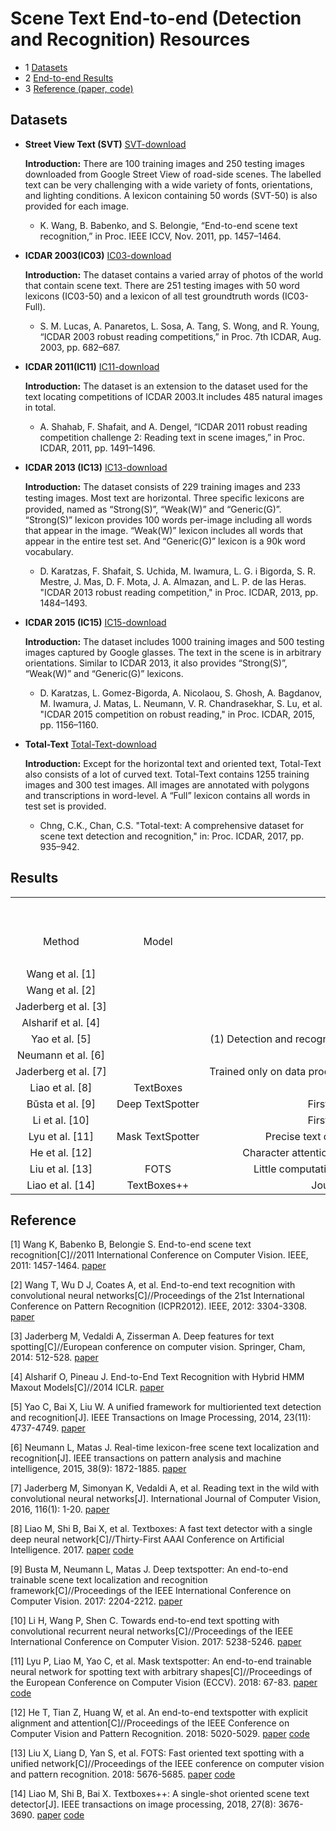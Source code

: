 # Scene Text End-to-end (Detection and Recognition) Resources


* 1 [Datasets](#Datasets)
* 2 [End-to-end Results](#Results)
* 3 [Reference (paper, code)](#Reference)

## Datasets
- **Street View Text (SVT)** [SVT-download](http://vision.ucsd.edu/~kai/grocr/)

  **Introduction:** There are 100 training images and 250 testing images downloaded from Google Street View of road-side scenes. The labelled text can be very challenging with a wide variety of fonts, orientations, and lighting conditions. A lexicon containing 50 words (SVT-50) is also provided for each image. 

  * K. Wang, B. Babenko, and S. Belongie, “End-to-end scene text recognition,” in Proc. IEEE ICCV, Nov. 2011, pp. 1457–1464.

- **ICDAR 2003(IC03)** [IC03-download](http://www.iapr-tc11.org/mediawiki/index.php?title=ICDAR_2003_Robust_Reading_Competitions)

  **Introduction:** The dataset contains a varied array of photos of the world that contain scene text. There are 251 testing images with 50 word lexicons (IC03-50) and a lexicon of all test groundtruth words (IC03-Full). 
  * S. M. Lucas, A. Panaretos, L. Sosa, A. Tang, S. Wong, and R. Young, “ICDAR 2003 robust reading competitions,” in Proc. 7th ICDAR, Aug. 2003, pp. 682–687.

- **ICDAR 2011(IC11)** [IC11-download](http://robustreading.opendfki.de/trac/wiki/SceneText)

  **Introduction:** The dataset is an extension to the dataset used for the text locating competitions of ICDAR 2003.It includes 485 natural images in total. 

  * A. Shahab, F. Shafait, and A. Dengel, “ICDAR 2011 robust reading competition challenge 2: Reading text in scene images,” in Proc. ICDAR, 2011, pp. 1491–1496.


- **ICDAR 2013 (IC13)** [IC13-download](http://dagdata.cvc.uab.es/icdar2013competition/?ch=2&com=downloads)

  **Introduction:** The dataset consists of 229 training images and 233 testing images. Most text are horizontal. Three speciﬁc lexicons are provided, named as “Strong(S)”, “Weak(W)” and “Generic(G)”. “Strong(S)” lexicon provides 100 words per-image including all words that appear in the image. “Weak(W)” lexicon includes all words that appear in the entire test set. And “Generic(G)” lexicon is a 90k word vocabulary. 
  * D. Karatzas, F. Shafait, S. Uchida, M. Iwamura, L. G. i Bigorda, S. R. Mestre, J. Mas, D. F. Mota, J. A. Almazan, and L. P. de las Heras. "ICDAR 2013 robust reading competition," in Proc. ICDAR, 2013, pp. 1484–1493.

- **ICDAR 2015 (IC15)** [IC15-download](http://rrc.cvc.uab.es/?ch=4&com=downloads)

  **Introduction:** The dataset includes 1000 training images and 500 testing images captured by Google glasses. The text in the scene is in arbitrary orientations. Similar to ICDAR 2013, it also provides “Strong(S)”, “Weak(W)” and “Generic(G)” lexicons. 

  * D. Karatzas, L. Gomez-Bigorda, A. Nicolaou, S. Ghosh, A. Bagdanov, M. Iwamura, J. Matas, L. Neumann, V. R. Chandrasekhar, S. Lu, et al. "ICDAR 2015 competition on robust reading," in Proc. ICDAR, 2015, pp. 1156–1160. 

- **Total-Text** [Total-Text-download](https://github.com/cs-chan/Total-Text-Dataset)

  **Introduction:** Except for the horizontal text and oriented text, Total-Text also consists of a lot of curved text. Total-Text contains 1255 training images and 300 test images. All images are annotated with polygons and transcriptions in word-level. A “Full” lexicon contains all words in test set is provided. 

  * Chng, C.K., Chan, C.S. "Total-text: A comprehensive dataset for scene text detection and recognition," in: Proc. ICDAR, 2017, pp. 935–942.

## Results

<table cellspacing="0" border="0" style='white-space: nowrap;'>
	<colgroup width="157"></colgroup>
	<colgroup width="132"></colgroup>
	<colgroup width="764"></colgroup>
	<colgroup width="246"></colgroup>
	<colgroup width="296"></colgroup>
	<colgroup width="98"></colgroup>
	<colgroup span="3" width="62"></colgroup>
	<colgroup width="57"></colgroup>
	<colgroup width="44"></colgroup>
	<colgroup width="38"></colgroup>
	<colgroup width="40"></colgroup>
	<colgroup width="38"></colgroup>
	<colgroup width="40"></colgroup>
	<colgroup width="44"></colgroup>
	<colgroup width="40"></colgroup>
	<colgroup span="6" width="35"></colgroup>
	<colgroup width="38"></colgroup>
	<colgroup width="41"></colgroup>
	<colgroup width="47"></colgroup>
	<colgroup width="63"></colgroup>
	<tr>
		<td colspan=27 height="33" align="center" valign=middle>Scene Text End-to-end Results</td>
		</tr>
	<tr>
		<td rowspan=3 height="57" align="center" valign=middle>Method</td>
		<td rowspan=3 align="center" valign=middle>Model</td>
		<td rowspan=3 align="center" valign=middle>Highlight</td>
		<td rowspan=3 align="center" valign=middle>Detection</td>
		<td rowspan=3 align="center" valign=middle>Recognition</td>
		<td rowspan=3 align="center" valign=middle>SVT</td>
		<td rowspan=3 align="center" valign=middle>SVT-50</td>
		<td colspan=3 rowspan=2 align="center" valign=middle>IC03</td>
		<td rowspan=3 align="center" valign=middle>IC11</td>
		<td colspan=6 align="center" valign=middle>IC13</td>
		<td colspan=6 align="center" valign=middle>IC15</td>
		<td colspan=2 align="center" valign=middle>Total-text</td>
		<td rowspan=3 align="center" valign=middle>Time</td>
		<td rowspan=3 align="center" valign=middle>Source</td>
	</tr>
	<tr>
		<td colspan=3 align="center" valign=middle>End-to-end</td>
		<td colspan=3 align="center" valign=middle>Spotting</td>
		<td colspan=3 align="center" valign=middle>End-to-end</td>
		<td colspan=3 align="center" valign=middle>Spotting</td>
		<td rowspan=2 align="center" valign=middle>None</td>
		<td rowspan=2 align="center" valign=middle>Full</td>
		</tr>
	<tr>
		<td align="center" valign=middle sdval="50" sdnum="1033;">50</td>
		<td align="center" valign=middle>Full</td>
		<td align="center" valign=middle>None</td>
		<td align="center" valign=middle>S</td>
		<td align="center" valign=middle>W </td>
		<td align="center" valign=middle>G</td>
		<td align="center" valign=middle>S</td>
		<td align="center" valign=middle>W </td>
		<td align="center" valign=middle>G</td>
		<td align="center" valign=middle>S</td>
		<td align="center" valign=middle>W </td>
		<td align="center" valign=middle>G</td>
		<td align="center" valign=middle>S</td>
		<td align="center" valign=middle>W </td>
		<td align="center" valign=middle>G</td>
		</tr>
	<tr>
		<td height="19" align="center" valign=middle>Wang et al. [1]</td>
		<td align="center" valign=middle><br></td>
		<td align="center" valign=middle>Word Re-scoring for NMS</td>
		<td align="center" valign=middle>Sliding windows and Random Ferns</td>
		<td align="center" valign=middle>Pictorial Structures</td>
		<td align="center" valign=middle><br></td>
		<td align="center" valign=middle><br></td>
		<td align="center" valign=middle sdval="51" sdnum="1033;">51</td>
		<td align="center" valign=middle><br></td>
		<td align="center" valign=middle><br></td>
		<td align="center" valign=middle><br></td>
		<td align="center" valign=middle><br></td>
		<td align="center" valign=middle><br></td>
		<td align="center" valign=middle><br></td>
		<td align="center" valign=middle><br></td>
		<td align="center" valign=middle><br></td>
		<td align="center" valign=middle><br></td>
		<td align="center" valign=middle><br></td>
		<td align="center" valign=middle><br></td>
		<td align="center" valign=middle><br></td>
		<td align="center" valign=middle><br></td>
		<td align="center" valign=middle><br></td>
		<td align="center" valign=middle><br></td>
		<td align="center" valign=middle><br></td>
		<td align="center" valign=middle><br></td>
		<td align="center" valign=middle sdval="2011" sdnum="1033;">2011</td>
		<td align="center" valign=middle>ICCV</td>
	</tr>
	<tr>
		<td height="19" align="center" valign=middle>Wang et al. [2]</td>
		<td align="center" valign=middle><br></td>
		<td align="center" valign=middle>CNN architecture</td>
		<td align="center" valign=middle>CNN-based</td>
		<td align="center" valign=middle>Sliding windows for classification</td>
		<td align="center" valign=middle sdval="46" sdnum="1033;">46</td>
		<td align="center" valign=middle><br></td>
		<td align="center" valign=middle sdval="72" sdnum="1033;">72</td>
		<td align="center" valign=middle sdval="67" sdnum="1033;">67</td>
		<td align="center" valign=middle><br></td>
		<td align="center" valign=middle><br></td>
		<td align="center" valign=middle><br></td>
		<td align="center" valign=middle><br></td>
		<td align="center" valign=middle><br></td>
		<td align="center" valign=middle><br></td>
		<td align="center" valign=middle><br></td>
		<td align="center" valign=middle><br></td>
		<td align="center" valign=middle><br></td>
		<td align="center" valign=middle><br></td>
		<td align="center" valign=middle><br></td>
		<td align="center" valign=middle><br></td>
		<td align="center" valign=middle><br></td>
		<td align="center" valign=middle><br></td>
		<td align="center" valign=middle><br></td>
		<td align="center" valign=middle><br></td>
		<td align="center" valign=middle sdval="2012" sdnum="1033;">2012</td>
		<td align="center" valign=middle>ICPR</td>
	</tr>
	<tr>
		<td height="19" align="center" valign=middle>Jaderberg et al. [3]</td>
		<td align="center" valign=middle><br></td>
		<td align="center" valign=middle>Data mining and annotation</td>
		<td align="center" valign=middle>CNN-based and saliency maps</td>
		<td align="center" valign=middle>CNN classifier</td>
		<td align="center" valign=middle><br></td>
		<td align="center" valign=middle sdval="56" sdnum="1033;">56</td>
		<td align="center" valign=middle sdval="80" sdnum="1033;">80</td>
		<td align="center" valign=middle sdval="75" sdnum="1033;">75</td>
		<td align="center" valign=middle><br></td>
		<td align="center" valign=middle><br></td>
		<td align="center" valign=middle><br></td>
		<td align="center" valign=middle><br></td>
		<td align="center" valign=middle><br></td>
		<td align="center" valign=middle><br></td>
		<td align="center" valign=middle><br></td>
		<td align="center" valign=middle><br></td>
		<td align="center" valign=middle><br></td>
		<td align="center" valign=middle><br></td>
		<td align="center" valign=middle><br></td>
		<td align="center" valign=middle><br></td>
		<td align="center" valign=middle><br></td>
		<td align="center" valign=middle><br></td>
		<td align="center" valign=middle><br></td>
		<td align="center" valign=middle><br></td>
		<td align="center" valign=middle sdval="2014" sdnum="1033;">2014</td>
		<td align="center" valign=middle>ECCV</td>
	</tr>
	<tr>
		<td height="19" align="center" valign=middle>Alsharif et al. [4]</td>
		<td align="center" valign=middle><br></td>
		<td align="center" valign=middle>Hybrid HMM maxout models</td>
		<td align="center" valign=middle>CNN and hybrid HMM maxout models</td>
		<td align="center" valign=middle>Segmentation-based</td>
		<td align="center" valign=middle><br></td>
		<td align="center" valign=middle sdval="48" sdnum="1033;">48</td>
		<td align="center" valign=middle sdval="77" sdnum="1033;">77</td>
		<td align="center" valign=middle sdval="70" sdnum="1033;">70</td>
		<td align="center" valign=middle><br></td>
		<td align="center" valign=middle><br></td>
		<td align="center" valign=middle><br></td>
		<td align="center" valign=middle><br></td>
		<td align="center" valign=middle><br></td>
		<td align="center" valign=middle><br></td>
		<td align="center" valign=middle><br></td>
		<td align="center" valign=middle><br></td>
		<td align="center" valign=middle><br></td>
		<td align="center" valign=middle><br></td>
		<td align="center" valign=middle><br></td>
		<td align="center" valign=middle><br></td>
		<td align="center" valign=middle><br></td>
		<td align="center" valign=middle><br></td>
		<td align="center" valign=middle><br></td>
		<td align="center" valign=middle><br></td>
		<td align="center" valign=middle sdval="2014" sdnum="1033;">2014</td>
		<td align="center" valign=middle>ICLR</td>
	</tr>
	<tr>
		<td height="19" align="center" valign=middle>Yao et al. [5]</td>
		<td align="center" valign=middle><br></td>
		<td align="center" valign=middle>(1) Detection and recognition features sharing. (2) Oriented-text. (3) A new dictionary search method</td>
		<td align="center" valign=middle>Random Forest</td>
		<td align="center" valign=middle>Component Linking and Word Partition</td>
		<td align="center" valign=middle><br></td>
		<td align="center" valign=middle><br></td>
		<td align="center" valign=middle><br></td>
		<td align="center" valign=middle><br></td>
		<td align="center" valign=middle><br></td>
		<td align="center" valign=middle sdval="48.6" sdnum="1033;">48.6</td>
		<td align="center" valign=middle><br></td>
		<td align="center" valign=middle><br></td>
		<td align="center" valign=middle><br></td>
		<td align="center" valign=middle><br></td>
		<td align="center" valign=middle><br></td>
		<td align="center" valign=middle><br></td>
		<td align="center" valign=middle><br></td>
		<td align="center" valign=middle><br></td>
		<td align="center" valign=middle><br></td>
		<td align="center" valign=middle><br></td>
		<td align="center" valign=middle><br></td>
		<td align="center" valign=middle><br></td>
		<td align="center" valign=middle><br></td>
		<td align="center" valign=middle><br></td>
		<td align="center" valign=middle sdval="2014" sdnum="1033;">2014</td>
		<td align="center" valign=middle>TIP</td>
	</tr>
	<tr>
		<td height="19" align="center" valign=middle>Neumann et al. [6]</td>
		<td align="center" valign=middle><br></td>
		<td align="center" valign=middle>Real-time performance(1.6s/image)</td>
		<td align="center" valign=middle>Extremal Regions</td>
		<td align="center" valign=middle>Clustering algorithm to group characters</td>
		<td align="center" valign=middle><br></td>
		<td align="center" valign=middle sdval="68.1" sdnum="1033;">68.1</td>
		<td align="center" valign=middle><br></td>
		<td align="center" valign=middle><br></td>
		<td align="center" valign=middle><br></td>
		<td align="center" valign=middle><br></td>
		<td align="center" valign=middle sdval="45.2" sdnum="1033;">45.2</td>
		<td align="center" valign=middle><br></td>
		<td align="center" valign=middle><br></td>
		<td align="center" valign=middle><br></td>
		<td align="center" valign=middle><br></td>
		<td align="center" valign=middle><br></td>
		<td align="center" valign=middle sdval="35" sdnum="1033;">35</td>
		<td align="center" valign=middle sdval="19.9" sdnum="1033;">19.9</td>
		<td align="center" valign=middle sdval="15.6" sdnum="1033;">15.6</td>
		<td align="center" valign=middle sdval="35" sdnum="1033;">35</td>
		<td align="center" valign=middle sdval="19.9" sdnum="1033;">19.9</td>
		<td align="center" valign=middle sdval="15.6" sdnum="1033;">15.6</td>
		<td align="center" valign=middle><br></td>
		<td align="center" valign=middle><br></td>
		<td align="center" valign=middle sdval="2015" sdnum="1033;">2015</td>
		<td align="center" valign=middle>TPAMI</td>
	</tr>
	<tr>
		<td height="19" align="center" valign=middle>Jaderberg et al. [7]</td>
		<td align="center" valign=middle><br></td>
		<td align="center" valign=middle>Trained only on data produced by a synthetic text generation engine, requiring no human labelled data</td>
		<td align="center" valign=middle>Region proposal mechanism</td>
		<td align="center" valign=middle>Word-level classification</td>
		<td align="center" valign=middle sdval="53" sdnum="1033;">53</td>
		<td align="center" valign=middle sdval="76" sdnum="1033;">76</td>
		<td align="center" valign=middle sdval="90" sdnum="1033;">90</td>
		<td align="center" valign=middle sdval="86" sdnum="1033;">86</td>
		<td align="center" valign=middle sdval="78" sdnum="1033;">78</td>
		<td align="center" valign=middle sdval="76" sdnum="1033;">76</td>
		<td align="center" valign=middle sdval="76" sdnum="1033;">76</td>
		<td align="center" valign=middle><br></td>
		<td align="center" valign=middle><br></td>
		<td align="center" valign=middle><br></td>
		<td align="center" valign=middle><br></td>
		<td align="center" valign=middle><br></td>
		<td align="center" valign=middle><br></td>
		<td align="center" valign=middle><br></td>
		<td align="center" valign=middle><br></td>
		<td align="center" valign=middle><br></td>
		<td align="center" valign=middle><br></td>
		<td align="center" valign=middle><br></td>
		<td align="center" valign=middle><br></td>
		<td align="center" valign=middle><br></td>
		<td align="center" valign=middle sdval="2016" sdnum="1033;">2016</td>
		<td align="center" valign=middle>IJCV</td>
	</tr>
	<tr>
		<td height="19" align="center" valign=middle>Liao et al. [8]</td>
		<td align="center" valign=middle>TextBoxes</td>
		<td align="center" valign=middle>An end-to-end trainable fast scene text detector</td>
		<td align="center" valign=middle>SSD-based framework</td>
		<td align="center" valign=middle>CRNN</td>
		<td align="center" valign=middle sdval="64" sdnum="1033;">64</td>
		<td align="center" valign=middle sdval="84" sdnum="1033;">84</td>
		<td align="center" valign=middle><br></td>
		<td align="center" valign=middle><br></td>
		<td align="center" valign=middle><br></td>
		<td align="center" valign=middle sdval="87" sdnum="1033;">87</td>
		<td align="center" valign=middle sdval="91" sdnum="1033;">91</td>
		<td align="center" valign=middle sdval="89" sdnum="1033;">89</td>
		<td align="center" valign=middle sdval="84" sdnum="1033;">84</td>
		<td align="center" valign=middle sdval="94" sdnum="1033;">94</td>
		<td align="center" valign=middle sdval="92" sdnum="1033;">92</td>
		<td align="center" valign=middle sdval="87" sdnum="1033;">87</td>
		<td align="center" valign=middle><br></td>
		<td align="center" valign=middle><br></td>
		<td align="center" valign=middle><br></td>
		<td align="center" valign=middle><br></td>
		<td align="center" valign=middle><br></td>
		<td align="center" valign=middle><br></td>
		<td align="center" valign=middle sdval="36.3" sdnum="1033;">36.3</td>
		<td align="center" valign=middle sdval="48.9" sdnum="1033;">48.9</td>
		<td align="center" valign=middle sdval="2017" sdnum="1033;">2017</td>
		<td align="center" valign=middle>AAAI</td>
	</tr>
	<tr>
		<td height="19" align="center" valign=middle>Bŭsta et al. [9]</td>
		<td align="center" valign=middle>Deep TextSpotter</td>
		<td align="center" valign=middle>First end-to-end trainable detection and recognition system</td>
		<td align="center" valign=middle>Yolo v2</td>
		<td align="center" valign=middle>CTC</td>
		<td align="center" valign=middle><br></td>
		<td align="center" valign=middle><br></td>
		<td align="center" valign=middle><br></td>
		<td align="center" valign=middle><br></td>
		<td align="center" valign=middle><br></td>
		<td align="center" valign=middle><br></td>
		<td align="center" valign=middle sdval="89" sdnum="1033;">89</td>
		<td align="center" valign=middle sdval="86" sdnum="1033;">86</td>
		<td align="center" valign=middle sdval="77" sdnum="1033;">77</td>
		<td align="center" valign=middle sdval="92" sdnum="1033;">92</td>
		<td align="center" valign=middle sdval="89" sdnum="1033;">89</td>
		<td align="center" valign=middle sdval="81" sdnum="1033;">81</td>
		<td align="center" valign=middle sdval="54" sdnum="1033;">54</td>
		<td align="center" valign=middle sdval="51" sdnum="1033;">51</td>
		<td align="center" valign=middle sdval="47" sdnum="1033;">47</td>
		<td align="center" valign=middle sdval="58" sdnum="1033;">58</td>
		<td align="center" valign=middle sdval="53" sdnum="1033;">53</td>
		<td align="center" valign=middle sdval="51" sdnum="1033;">51</td>
		<td align="center" valign=middle><br></td>
		<td align="center" valign=middle><br></td>
		<td align="center" valign=middle sdval="2017" sdnum="1033;">2017</td>
		<td align="center" valign=middle>ICCV</td>
	</tr>
	<tr>
		<td height="19" align="center" valign=middle>Li et al. [10]</td>
		<td align="center" valign=middle><br></td>
		<td align="center" valign=middle>First end-to-end trainable detection and recognition system</td>
		<td align="center" valign=middle>Text Proposal Network</td>
		<td align="center" valign=middle>Attention</td>
		<td align="center" valign=middle sdval="66.18" sdnum="1033;">66.18</td>
		<td align="center" valign=middle sdval="84.91" sdnum="1033;">84.91</td>
		<td align="center" valign=middle><br></td>
		<td align="center" valign=middle><br></td>
		<td align="center" valign=middle><br></td>
		<td align="center" valign=middle sdval="87.7" sdnum="1033;">87.7</td>
		<td align="center" valign=middle><br></td>
		<td align="center" valign=middle><br></td>
		<td align="center" valign=middle><br></td>
		<td align="center" valign=middle><br></td>
		<td align="center" valign=middle><br></td>
		<td align="center" valign=middle><br></td>
		<td align="center" valign=middle sdval="91.08" sdnum="1033;">91.08</td>
		<td align="center" valign=middle sdval="89.8" sdnum="1033;">89.8</td>
		<td align="center" valign=middle sdval="84.6" sdnum="1033;">84.6</td>
		<td align="center" valign=middle sdval="94.2" sdnum="1033;">94.2</td>
		<td align="center" valign=middle sdval="92.4" sdnum="1033;">92.4</td>
		<td align="center" valign=middle sdval="88.2" sdnum="1033;">88.2</td>
		<td align="center" valign=middle><br></td>
		<td align="center" valign=middle><br></td>
		<td align="center" valign=middle sdval="2017" sdnum="1033;">2017</td>
		<td align="center" valign=middle>ICCV</td>
	</tr>
	<tr>
		<td height="19" align="center" valign=middle>Lyu et al. [11]</td>
		<td align="center" valign=middle>Mask TextSpotter</td>
		<td align="center" valign=middle>Precise text detection and recognition are acquired via semantic segmentation</td>
		<td align="center" valign=middle>Fast R-CNN with mask branch</td>
		<td align="center" valign=middle>Character segmentation</td>
		<td align="center" valign=middle><br></td>
		<td align="center" valign=middle><br></td>
		<td align="center" valign=middle><br></td>
		<td align="center" valign=middle><br></td>
		<td align="center" valign=middle><br></td>
		<td align="center" valign=middle><br></td>
		<td align="center" valign=middle sdval="92.2" sdnum="1033;">92.2</td>
		<td align="center" valign=middle sdval="91.1" sdnum="1033;">91.1</td>
		<td align="center" valign=middle sdval="86.5" sdnum="1033;">86.5</td>
		<td align="center" valign=middle sdval="92.5" sdnum="1033;">92.5</td>
		<td align="center" valign=middle sdval="92" sdnum="1033;">92</td>
		<td align="center" valign=middle sdval="88.2" sdnum="1033;">88.2</td>
		<td align="center" valign=middle sdval="79.3" sdnum="1033;">79.3</td>
		<td align="center" valign=middle sdval="73" sdnum="1033;">73</td>
		<td align="center" valign=middle sdval="62.4" sdnum="1033;">62.4</td>
		<td align="center" valign=middle sdval="79.3" sdnum="1033;">79.3</td>
		<td align="center" valign=middle sdval="74.5" sdnum="1033;">74.5</td>
		<td align="center" valign=middle sdval="64.2" sdnum="1033;">64.2</td>
		<td align="center" valign=middle sdval="52.9" sdnum="1033;">52.9</td>
		<td align="center" valign=middle sdval="71.8" sdnum="1033;">71.8</td>
		<td align="center" valign=middle sdval="2018" sdnum="1033;">2018</td>
		<td align="center" valign=middle>ECCV</td>
	</tr>
	<tr>
		<td height="19" align="center" valign=middle>He et al. [12]</td>
		<td align="center" valign=middle><br></td>
		<td align="center" valign=middle>Character attention mechanism: use character spatial information as explicit supervision</td>
		<td align="center" valign=middle>Text-Alignment Layer</td>
		<td align="center" valign=middle>Attention</td>
		<td align="center" valign=middle><br></td>
		<td align="center" valign=middle><br></td>
		<td align="center" valign=middle><br></td>
		<td align="center" valign=middle><br></td>
		<td align="center" valign=middle><br></td>
		<td align="center" valign=middle><br></td>
		<td align="center" valign=middle sdval="91" sdnum="1033;">91</td>
		<td align="center" valign=middle sdval="89" sdnum="1033;">89</td>
		<td align="center" valign=middle sdval="86" sdnum="1033;">86</td>
		<td align="center" valign=middle sdval="93" sdnum="1033;">93</td>
		<td align="center" valign=middle sdval="92" sdnum="1033;">92</td>
		<td align="center" valign=middle sdval="87" sdnum="1033;">87</td>
		<td align="center" valign=middle sdval="82" sdnum="1033;">82</td>
		<td align="center" valign=middle sdval="77" sdnum="1033;">77</td>
		<td align="center" valign=middle sdval="63" sdnum="1033;">63</td>
		<td align="center" valign=middle sdval="85" sdnum="1033;">85</td>
		<td align="center" valign=middle sdval="80" sdnum="1033;">80</td>
		<td align="center" valign=middle sdval="65" sdnum="1033;">65</td>
		<td align="center" valign=middle><br></td>
		<td align="center" valign=middle><br></td>
		<td align="center" valign=middle sdval="2018" sdnum="1033;">2018</td>
		<td align="center" valign=middle>CVPR</td>
	</tr>
	<tr>
		<td height="19" align="center" valign=middle>Liu et al. [13]</td>
		<td align="center" valign=middle>FOTS</td>
		<td align="center" valign=middle>Little computation overhead compared to baseline text detection network (22.6fps)</td>
		<td align="center" valign=middle>EAST with RoIRotate</td>
		<td align="center" valign=middle>CTC</td>
		<td align="center" valign=middle><br></td>
		<td align="center" valign=middle><br></td>
		<td align="center" valign=middle><br></td>
		<td align="center" valign=middle><br></td>
		<td align="center" valign=middle><br></td>
		<td align="center" valign=middle><br></td>
		<td align="center" valign=middle sdval="91.99" sdnum="1033;">91.99</td>
		<td align="center" valign=middle sdval="90.11" sdnum="1033;">90.11</td>
		<td align="center" valign=middle sdval="84.77" sdnum="1033;">84.77</td>
		<td align="center" valign=middle sdval="95.94" sdnum="1033;">95.94</td>
		<td align="center" valign=middle sdval="93.9" sdnum="1033;">93.9</td>
		<td align="center" valign=middle sdval="87.76" sdnum="1033;">87.76</td>
		<td align="center" valign=middle sdval="83.55" sdnum="1033;">83.55</td>
		<td align="center" valign=middle sdval="79.11" sdnum="1033;">79.11</td>
		<td align="center" valign=middle sdval="65.33" sdnum="1033;">65.33</td>
		<td align="center" valign=middle sdval="87.01" sdnum="1033;">87.01</td>
		<td align="center" valign=middle sdval="82.39" sdnum="1033;">82.39</td>
		<td align="center" valign=middle sdval="67.97" sdnum="1033;">67.97</td>
		<td align="center" valign=middle><br></td>
		<td align="center" valign=middle><br></td>
		<td align="center" valign=middle sdval="2018" sdnum="1033;">2018</td>
		<td align="center" valign=middle>CVPR</td>
	</tr>
	<tr>
		<td height="19" align="center" valign=middle>Liao et al. [14]</td>
		<td align="center" valign=middle>TextBoxes++</td>
		<td align="center" valign=middle>Journal version of TextBoxes (oriented scene text support)</td>
		<td align="center" valign=middle>SSD-based framework</td>
		<td align="center" valign=middle>CRNN</td>
		<td align="center" valign=middle sdval="64" sdnum="1033;">64</td>
		<td align="center" valign=middle sdval="84" sdnum="1033;">84</td>
		<td align="center" valign=middle><br></td>
		<td align="center" valign=middle><br></td>
		<td align="center" valign=middle><br></td>
		<td align="center" valign=middle><br></td>
		<td align="center" valign=middle sdval="93" sdnum="1033;">93</td>
		<td align="center" valign=middle sdval="92" sdnum="1033;">92</td>
		<td align="center" valign=middle sdval="85" sdnum="1033;">85</td>
		<td align="center" valign=middle sdval="96" sdnum="1033;">96</td>
		<td align="center" valign=middle sdval="95" sdnum="1033;">95</td>
		<td align="center" valign=middle sdval="87" sdnum="1033;">87</td>
		<td align="center" valign=middle sdval="73.3" sdnum="1033;">73.3</td>
		<td align="center" valign=middle sdval="65.9" sdnum="1033;">65.9</td>
		<td align="center" valign=middle sdval="51.9" sdnum="1033;">51.9</td>
		<td align="center" valign=middle sdval="76.5" sdnum="1033;">76.5</td>
		<td align="center" valign=middle sdval="69" sdnum="1033;">69</td>
		<td align="center" valign=middle sdval="54.4" sdnum="1033;">54.4</td>
		<td align="center" valign=middle><br></td>
		<td align="center" valign=middle><br></td>
		<td align="center" valign=middle sdval="2018" sdnum="1033;">2018</td>
		<td align="center" valign=middle>TIP</td>
	</tr>
	<tr>
</table>

## Reference

[1] Wang K, Babenko B, Belongie S. End-to-end scene text recognition[C]//2011 International Conference on Computer Vision. IEEE, 2011: 1457-1464. [paper](http://www.iapr-tc11.org/dataset/SVT/wang_iccv2011.pdf)

[2] Wang T, Wu D J, Coates A, et al. End-to-end text recognition with convolutional neural networks[C]//Proceedings of the 21st International Conference on Pattern Recognition (ICPR2012). IEEE, 2012: 3304-3308. [paper](http://citeseerx.ist.psu.edu/viewdoc/download?doi=10.1.1.664.6212&rep=rep1&type=pdf)

[3] Jaderberg M, Vedaldi A, Zisserman A. Deep features for text spotting[C]//European conference on computer vision. Springer, Cham, 2014: 512-528. [paper](http://www.robots.ox.ac.uk/~vedaldi/assets/pubs/jaderberg14deep.pdf)

[4] Alsharif O, Pineau J. End-to-End Text Recognition with Hybrid HMM Maxout Models[C]//2014  ICLR. [paper](http://citeseerx.ist.psu.edu/viewdoc/download?doi=10.1.1.740.1108&rep=rep1&type=pdf)

[5] Yao C, Bai X, Liu W. A unified framework for multioriented text detection and recognition[J]. IEEE Transactions on Image Processing, 2014, 23(11): 4737-4749. [paper](http://www.vlrlab.net/admin/uploads/avatars/A_Unified_Framework_for_Multi-Oriented_Text_Detection_and_Recognition.pdf)

[6] Neumann L, Matas J. Real-time lexicon-free scene text localization and recognition[J]. IEEE transactions on pattern analysis and machine intelligence, 2015, 38(9): 1872-1885. [paper](http://citeseerx.ist.psu.edu/viewdoc/download?doi=10.1.1.717.4947&rep=rep1&type=pdf)

[7] Jaderberg M, Simonyan K, Vedaldi A, et al. Reading text in the wild with convolutional neural networks[J]. International Journal of Computer Vision, 2016, 116(1): 1-20. [paper](http://www.academia.edu/download/43938680/jaderberg16.pdf)

[8] Liao M, Shi B, Bai X, et al. Textboxes: A fast text detector with a single deep neural network[C]//Thirty-First AAAI Conference on Artificial Intelligence. 2017. [paper](https://www.aaai.org/ocs/index.php/AAAI/AAAI17/paper/viewPDFInterstitial/14202/14295) [code](https://github.com/MhLiao/TextBoxes)

[9] Busta M, Neumann L, Matas J. Deep textspotter: An end-to-end trainable scene text localization and recognition framework[C]//Proceedings of the IEEE International Conference on Computer Vision. 2017: 2204-2212. [paper](http://openaccess.thecvf.com/content_ICCV_2017/papers/Busta_Deep_TextSpotter_An_ICCV_2017_paper.pdf)
  
[10] Li H, Wang P,  Shen C. Towards end-to-end text spotting with convolutional recurrent neural networks[C]//Proceedings of the IEEE International Conference on Computer Vision. 2017: 5238-5246. [paper](http://openaccess.thecvf.com/content_ICCV_2017/papers/Li_Towards_End-To-End_Text_ICCV_2017_paper.pdf)
  
[11] Lyu P, Liao M, Yao C, et al. Mask textspotter: An end-to-end trainable neural network for spotting text with arbitrary shapes[C]//Proceedings of the European Conference on Computer Vision (ECCV). 2018: 67-83. [paper](http://openaccess.thecvf.com/content_ECCV_2018/papers/Pengyuan_Lyu_Mask_TextSpotter_An_ECCV_2018_paper.pdf) [code](https://github.com/lvpengyuan/masktextspotter.caffe2)

[12] He T, Tian Z, Huang W, et al. An end-to-end textspotter with explicit alignment and attention[C]//Proceedings of the IEEE Conference on Computer Vision and Pattern Recognition. 2018: 5020-5029. [paper](http://openaccess.thecvf.com/content_cvpr_2018/papers/He_An_End-to-End_TextSpotter_CVPR_2018_paper.pdf) [code](https://github.com/tonghe90/textspotter)

[13] Liu X, Liang D, Yan S, et al. FOTS: Fast oriented text spotting with a unified network[C]//Proceedings of the IEEE conference on computer vision and pattern recognition. 2018: 5676-5685. [paper](http://openaccess.thecvf.com/content_cvpr_2018/papers/Liu_FOTS_Fast_Oriented_CVPR_2018_paper.pdf) [code](https://github.com/jiangxiluning/FOTS.PyTorch)

[14] Liao M, Shi B, Bai X. Textboxes++: A single-shot oriented scene text detector[J]. IEEE transactions on image processing, 2018, 27(8): 3676-3690. [paper](https://ieeexplore.ieee.org/abstract/document/8334248) [code](https://github.com/MhLiao/TextBoxes_plusplus)
